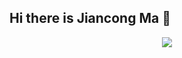## Hi there is Jiancong Ma 👋


<p align="center"> <img src="https://github-readme-stats.vercel.app/api?username=mjc030225&show_icons=true&include_all_commits=true&count_private=true"/> </p> 

